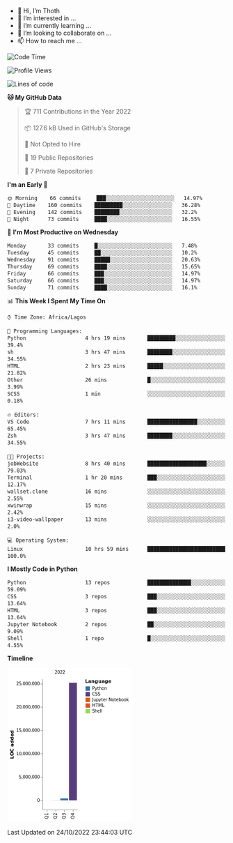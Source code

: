 <!---
thoth2357/thoth2357 is a ✨ special ✨ repository because its `README.md` (this file) appears on your GitHub profile.
You can click the Preview link to take a look at your changes.
--->

- 👋 Hi, I’m Thoth
- 👀 I’m interested in ...
- 🌱 I’m currently learning ...
- 💞️ I’m looking to collaborate on ...
- 📫 How to reach me ...




<!--START_SECTION:waka-->
![Code Time](http://img.shields.io/badge/Code%20Time-1%2C831%20hrs%2029%20mins-blue)

![Profile Views](http://img.shields.io/badge/Profile%20Views-30-blue)

![Lines of code](https://img.shields.io/badge/From%20Hello%20World%20I%27ve%20Written-26%20Million%20lines%20of%20code-blue)

**🐱 My GitHub Data** 

> 🏆 711 Contributions in the Year 2022
 > 
> 📦 127.6 kB Used in GitHub's Storage 
 > 
> 🚫 Not Opted to Hire
 > 
> 📜 19 Public Repositories 
 > 
> 🔑 7 Private Repositories  
 > 
**I'm an Early 🐤** 

```text
🌞 Morning    66 commits     ███░░░░░░░░░░░░░░░░░░░░░░   14.97% 
🌆 Daytime    160 commits    █████████░░░░░░░░░░░░░░░░   36.28% 
🌃 Evening    142 commits    ████████░░░░░░░░░░░░░░░░░   32.2% 
🌙 Night      73 commits     ████░░░░░░░░░░░░░░░░░░░░░   16.55%

```
📅 **I'm Most Productive on Wednesday** 

```text
Monday       33 commits     █░░░░░░░░░░░░░░░░░░░░░░░░   7.48% 
Tuesday      45 commits     ██░░░░░░░░░░░░░░░░░░░░░░░   10.2% 
Wednesday    91 commits     █████░░░░░░░░░░░░░░░░░░░░   20.63% 
Thursday     69 commits     ████░░░░░░░░░░░░░░░░░░░░░   15.65% 
Friday       66 commits     ███░░░░░░░░░░░░░░░░░░░░░░   14.97% 
Saturday     66 commits     ███░░░░░░░░░░░░░░░░░░░░░░   14.97% 
Sunday       71 commits     ████░░░░░░░░░░░░░░░░░░░░░   16.1%

```


📊 **This Week I Spent My Time On** 

```text
⌚︎ Time Zone: Africa/Lagos

💬 Programming Languages: 
Python                   4 hrs 19 mins       █████████░░░░░░░░░░░░░░░░   39.4% 
sh                       3 hrs 47 mins       ████████░░░░░░░░░░░░░░░░░   34.55% 
HTML                     2 hrs 23 mins       █████░░░░░░░░░░░░░░░░░░░░   21.82% 
Other                    26 mins             █░░░░░░░░░░░░░░░░░░░░░░░░   3.99% 
SCSS                     1 min               ░░░░░░░░░░░░░░░░░░░░░░░░░   0.18%

🔥 Editors: 
VS Code                  7 hrs 11 mins       ████████████████░░░░░░░░░   65.45% 
Zsh                      3 hrs 47 mins       ████████░░░░░░░░░░░░░░░░░   34.55%

🐱‍💻 Projects: 
jobWebsite               8 hrs 40 mins       ███████████████████░░░░░░   79.03% 
Terminal                 1 hr 20 mins        ███░░░░░░░░░░░░░░░░░░░░░░   12.17% 
wallset.clone            16 mins             ░░░░░░░░░░░░░░░░░░░░░░░░░   2.55% 
xwinwrap                 15 mins             ░░░░░░░░░░░░░░░░░░░░░░░░░   2.42% 
i3-video-wallpaper       13 mins             ░░░░░░░░░░░░░░░░░░░░░░░░░   2.0%

💻 Operating System: 
Linux                    10 hrs 59 mins      █████████████████████████   100.0%

```

**I Mostly Code in Python** 

```text
Python                   13 repos            ██████████████░░░░░░░░░░░   59.09% 
CSS                      3 repos             ███░░░░░░░░░░░░░░░░░░░░░░   13.64% 
HTML                     3 repos             ███░░░░░░░░░░░░░░░░░░░░░░   13.64% 
Jupyter Notebook         2 repos             ██░░░░░░░░░░░░░░░░░░░░░░░   9.09% 
Shell                    1 repo              █░░░░░░░░░░░░░░░░░░░░░░░░   4.55%

```


**Timeline**

![Chart not found](https://raw.githubusercontent.com/thoth2357/thoth2357/main/charts/bar_graph.png) 


 Last Updated on 24/10/2022 23:44:03 UTC
<!--END_SECTION:waka-->
<!--![](http://github-profile-summary-cards.vercel.app/api/cards/profile-details?username=thoth2357&theme=2077)

![](http://github-profile-summary-cards.vercel.app/api/cards/stats?username=thoth2357&theme=2077)![](http://github-profile-summary-cards.vercel.app/api/cards/productive-time?username=thoth2357&theme=2077&utcOffset=8) -->
